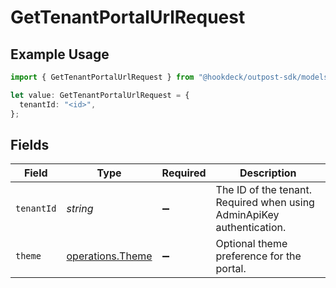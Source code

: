 # GetTenantPortalUrlRequest

## Example Usage

```typescript
import { GetTenantPortalUrlRequest } from "@hookdeck/outpost-sdk/models/operations";

let value: GetTenantPortalUrlRequest = {
  tenantId: "<id>",
};
```

## Fields

| Field                                                                 | Type                                                                  | Required                                                              | Description                                                           |
| --------------------------------------------------------------------- | --------------------------------------------------------------------- | --------------------------------------------------------------------- | --------------------------------------------------------------------- |
| `tenantId`                                                            | *string*                                                              | :heavy_minus_sign:                                                    | The ID of the tenant. Required when using AdminApiKey authentication. |
| `theme`                                                               | [operations.Theme](../../models/operations/theme.md)                  | :heavy_minus_sign:                                                    | Optional theme preference for the portal.                             |